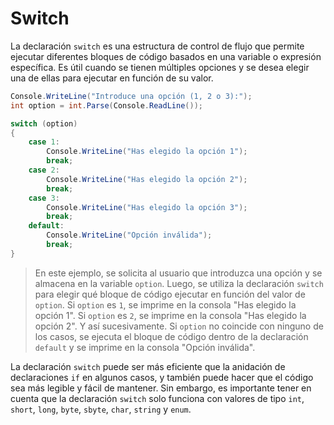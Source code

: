 # Switch

La declaración `switch` es una estructura de control de flujo que permite ejecutar diferentes bloques de código basados en una variable o expresión específica. Es útil cuando se tienen múltiples opciones y se desea elegir una de ellas para ejecutar en función de su valor.

```csharp
Console.WriteLine("Introduce una opción (1, 2 o 3):");
int option = int.Parse(Console.ReadLine());

switch (option)
{
    case 1:
        Console.WriteLine("Has elegido la opción 1");
        break;
    case 2:
        Console.WriteLine("Has elegido la opción 2");
        break;
    case 3:
        Console.WriteLine("Has elegido la opción 3");
        break;
    default:
        Console.WriteLine("Opción inválida");
        break;
}
```

> En este ejemplo, se solicita al usuario que introduzca una opción y se almacena en la variable `option`. Luego, se utiliza la declaración `switch` para elegir qué bloque de código ejecutar en función del valor de `option`. Si `option` es `1`, se imprime en la consola "Has elegido la opción 1". Si `option` es `2`, se imprime en la consola "Has elegido la opción 2". Y así sucesivamente. Si `option` no coincide con ninguno de los casos, se ejecuta el bloque de código dentro de la declaración `default` y se imprime en la consola "Opción inválida".
> 

La declaración `switch` puede ser más eficiente que la anidación de declaraciones `if` en algunos casos, y también puede hacer que el código sea más legible y fácil de mantener. Sin embargo, es importante tener en cuenta que la declaración `switch` solo funciona con valores de tipo `int`, `short`, `long`, `byte`, `sbyte`, `char`, `string` y `enum`.